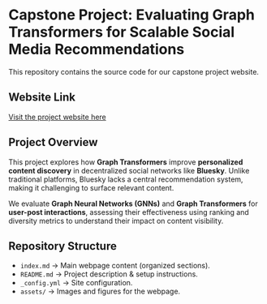 # Capstone Project: Evaluating Graph Transformers for Scalable Social Media Recommendations

This repository contains the source code for our capstone project website.

## Website Link
[Visit the project website here](https://bbeat2782.github.io/Bluesky-GraphRec/)

## Project Overview
This project explores how **Graph Transformers** improve **personalized content discovery** in decentralized social networks like **Bluesky**. Unlike traditional platforms, Bluesky lacks a central recommendation system, making it challenging to surface relevant content.  

We evaluate **Graph Neural Networks (GNNs)** and **Graph Transformers** for **user-post interactions**, assessing their effectiveness using ranking and diversity metrics to understand their impact on content visibility.

## Repository Structure
- `index.md` → Main webpage content (organized sections).
- `README.md` → Project description & setup instructions.
- `_config.yml` → Site configuration.
- `assets/` → Images and figures for the webpage.
